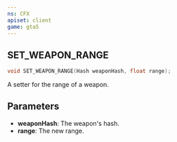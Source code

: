 ```yaml
---
ns: CFX
apiset: client
game: gta5
---
```


## SET_WEAPON_RANGE

```c
void SET_WEAPON_RANGE(Hash weaponHash, float range);
```

A setter for the range of a weapon.

## Parameters

- **weaponHash**: The weapon's hash.
- **range**: The new range.
